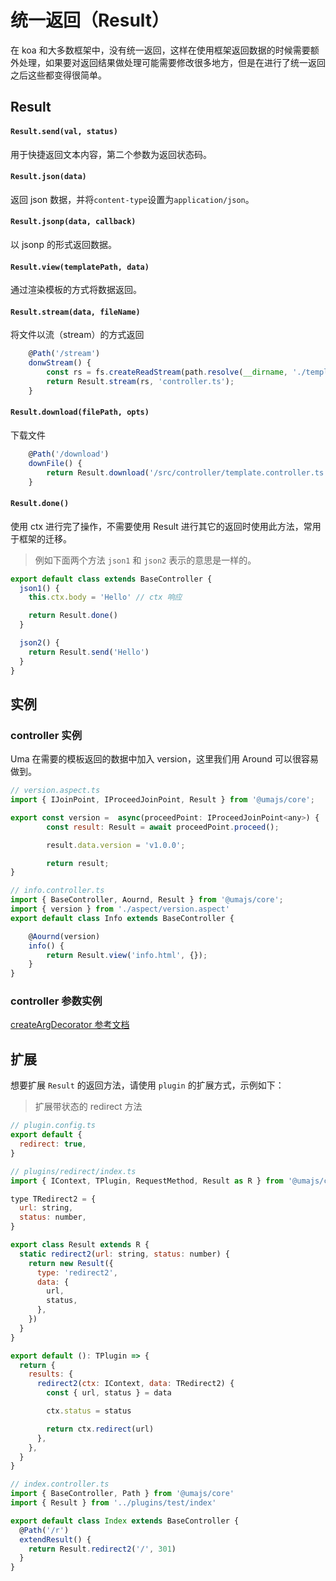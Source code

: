 # 统一返回（Result）

在 koa 和大多数框架中，没有统一返回，这样在使用框架返回数据的时候需要额外处理，如果要对返回结果做处理可能需要修改很多地方，但是在进行了统一返回之后这些都变得很简单。

## Result

#### `Result.send(val, status)`

用于快捷返回文本内容，第二个参数为返回状态码。

#### `Result.json(data)`

返回 json 数据，并将`content-type`设置为`application/json`。

#### `Result.jsonp(data, callback)`

以 jsonp 的形式返回数据。

#### `Result.view(templatePath, data)`

通过渲染模板的方式将数据返回。

#### `Result.stream(data, fileName)`

将文件以流（stream）的方式返回

```js
    @Path('/stream')
    donwStream() {
        const rs = fs.createReadStream(path.resolve(__dirname, './template.controller.ts'));
        return Result.stream(rs, 'controller.ts');
    }
```

#### `Result.download(filePath, opts)`

下载文件

```js
    @Path('/download')
    downFile() {
        return Result.download('/src/controller/template.controller.ts');
    }
```


#### `Result.done()`

使用 ctx 进行完了操作，不需要使用 Result 进行其它的返回时使用此方法，常用于框架的迁移。

> 例如下面两个方法 `json1` 和 `json2` 表示的意思是一样的。

```js
export default class extends BaseController {
  json1() {
    this.ctx.body = 'Hello' // ctx 响应

    return Result.done()
  }

  json2() {
    return Result.send('Hello')
  }
}
```

## 实例

### controller 实例

Uma 在需要的模板返回的数据中加入 version，这里我们用 Around 可以很容易做到。

```javascript
// version.aspect.ts
import { IJoinPoint, IProceedJoinPoint, Result } from '@umajs/core';

export const version =  async(proceedPoint: IProceedJoinPoint<any>) {
        const result: Result = await proceedPoint.proceed();

        result.data.version = 'v1.0.0';

        return result;
}

// info.controller.ts
import { BaseController, Aournd, Result } from '@umajs/core';
import { version } from './aspect/version.aspect'
export default class Info extends BaseController {

    @Aournd(version)
    info() {
        return Result.view('info.html', {});
    }
}
```

### controller 参数实例

[createArgDecorator 参考文档](./Decorator.html#自定义参数装饰器-createargdecorator)

## 扩展

想要扩展 `Result` 的返回方法，请使用 `plugin` 的扩展方式，示例如下：

> 扩展带状态的 redirect 方法

```js
// plugin.config.ts
export default {
  redirect: true,
}
```

```js
// plugins/redirect/index.ts
import { IContext, TPlugin, RequestMethod, Result as R } from '@umajs/core'

type TRedirect2 = {
  url: string,
  status: number,
}

export class Result extends R {
  static redirect2(url: string, status: number) {
    return new Result({
      type: 'redirect2',
      data: {
        url,
        status,
      },
    })
  }
}

export default (): TPlugin => {
  return {
    results: {
      redirect2(ctx: IContext, data: TRedirect2) {
        const { url, status } = data

        ctx.status = status

        return ctx.redirect(url)
      },
    },
  }
}
```

```js
// index.controller.ts
import { BaseController, Path } from '@umajs/core'
import { Result } from '../plugins/test/index'

export default class Index extends BaseController {
  @Path('/r')
  extendResult() {
    return Result.redirect2('/', 301)
  }
}
```
